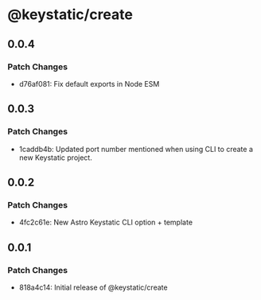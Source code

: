 # @keystatic/create

## 0.0.4

### Patch Changes

- d76af081: Fix default exports in Node ESM

## 0.0.3

### Patch Changes

- 1caddb4b: Updated port number mentioned when using CLI to create a new Keystatic project.

## 0.0.2

### Patch Changes

- 4fc2c61e: New Astro Keystatic CLI option + template

## 0.0.1

### Patch Changes

- 818a4c14: Initial release of @keystatic/create
